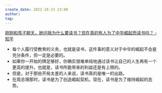 ```yaml
---
create_date: 2022-10-23 23:08
author: 
tag: 
---
```

[刚刚和孩子聊天，她问我为什么要读书？现在真的有人为了中华崛起而读书吗？ - 知乎](https://www.zhihu.com/question/550533803/answer/2656632872)

- 每个人履行受教育的义务，也就是读书，这件事的意义对于中华的崛起不会是充分条件，但一定是必要的。
- 如果你一开始的牌足够好，你确实很难单纯地通过读书让自己的人生再有一个更高的提升。也就是，读书所能带来的利益还是有上限的。
- 但是，对于那些开局太差的人来说，读书真的是唯一的出路。
- 在周总理那时，读书是为了创造崛起契机，现在，读书是为了维持崛起的态势。
